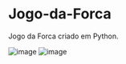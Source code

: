 # Jogo-da-Forca

Jogo da Forca criado em Python.

![image](https://user-images.githubusercontent.com/28829228/192073554-1b78e744-1a28-4b80-b913-44a878eb4d3b.png)
![image](https://user-images.githubusercontent.com/28829228/192073567-e7033a0b-da9f-4e78-b391-7ed331e5375a.png)
